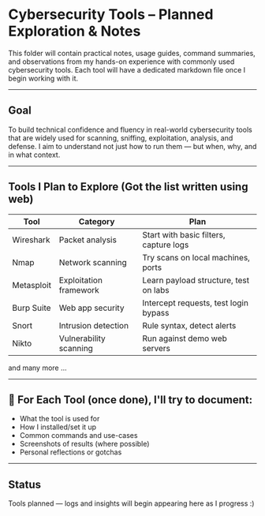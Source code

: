 # Cybersecurity Tools – Planned Exploration & Notes

This folder will contain practical notes, usage guides, command summaries, and observations from my hands-on experience with commonly used cybersecurity tools. Each tool will have a dedicated markdown file once I begin working with it.

---

## Goal

To build technical confidence and fluency in real-world cybersecurity tools that are widely used for scanning, sniffing, exploitation, analysis, and defense. I aim to understand not just how to run them — but when, why, and in what context.

---

## Tools I Plan to Explore (Got the list written using web)

| Tool        | Category             | Plan |
|-------------|----------------------|------|
| Wireshark   | Packet analysis      | Start with basic filters, capture logs |
| Nmap        | Network scanning     | Try scans on local machines, ports |
| Metasploit  | Exploitation framework | Learn payload structure, test on labs |
| Burp Suite  | Web app security     | Intercept requests, test login bypass |
| Snort       | Intrusion detection  | Rule syntax, detect alerts |
| Nikto       | Vulnerability scanning | Run against demo web servers |  
and many more ...

---

## 📄 For Each Tool (once done), I'll try to document:

- What the tool is used for
- How I installed/set it up
- Common commands and use-cases
- Screenshots of results (where possible)
- Personal reflections or gotchas

---

## Status

Tools planned — logs and insights will begin appearing here as I progress :)
